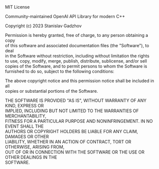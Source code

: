 MIT License																		 
																					 
Community-maintained OpenAI API Library for modern C++							 
																					 
Copyright (c) 2023 Stanislav Gadzhov											 
																					 
Permission is hereby granted, free of charge, to any person obtaining a copy	 
of this software and associated documentation files (the "Software"), to deal	 
in the Software without restriction, including without limitation the rights	 
to use, copy, modify, merge, publish, distribute, sublicense, and/or sell		 
copies of the Software, and to permit persons to whom the Software is			 
furnished to do so, subject to the following conditions:						 
																					 
The above copyright notice and this permission notice shall be included in all	 
copies or substantial portions of the Software.									 
																					 
THE SOFTWARE IS PROVIDED "AS IS", WITHOUT WARRANTY OF ANY KIND, EXPRESS OR		 
IMPLIED, INCLUDING BUT NOT LIMITED TO THE WARRANTIES OF MERCHANTABILITY,		 
FITNESS FOR A PARTICULAR PURPOSE AND NONINFRINGEMENT. IN NO EVENT SHALL THE		 
AUTHORS OR COPYRIGHT HOLDERS BE LIABLE FOR ANY CLAIM, DAMAGES OR OTHER			 
LIABILITY, WHETHER IN AN ACTION OF CONTRACT, TORT OR OTHERWISE, ARISING FROM,	
OUT OF OR IN CONNECTION WITH THE SOFTWARE OR THE USE OR OTHER DEALINGS IN THE	 
SOFTWARE.
